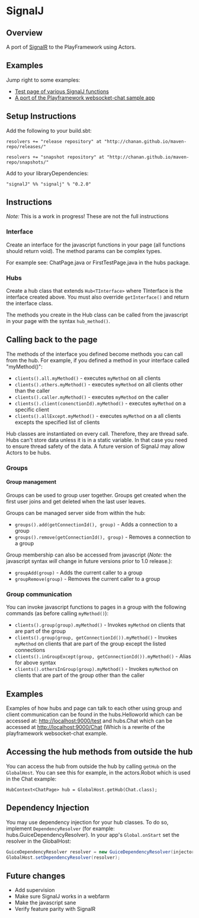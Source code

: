 SignalJ
=======

Overview
--------

A port of [SignalR](http://asp.net/signalr) to the PlayFramework using Actors.

Examples
--------

Jump right to some examples:

* [Test page of various SignalJ functions](http://localhost:9000/test)
* [A port of the Playframework websocket-chat sample app](http://localhost:9000/chat)

Setup Instructions
------------------

Add the following to your build.sbt:

```
resolvers += "release repository" at "http://chanan.github.io/maven-repo/releases/"

resolvers += "snapshot repository" at "http://chanan.github.io/maven-repo/snapshots/"
```

Add to your libraryDependencies:

```
"signalJ" %% "signalj" % "0.2.0"
```

Instructions
------------

*Note:* This is a work in progress! These are not the full instructions

### Interface

Create an interface for the javascript functions in your page (all functions should return void). The method params can be complex types.

For example see: ChatPage.java or FirstTestPage.java in the hubs package.

### Hubs

Create a hub class that extends `Hub<TInterface>` where TInterface is the interface created above. You must also override
`getInterface()` and return the interface class.

The methods you create in the Hub class can be called from the javascript in your page with the syntax `hub_method()`.

Calling back to the page
------------------------
    
The methods of the interface you defined become methods you can call from the hub. For example, if you defined a method in your interface
    called "myMethod()":

* `clients().all.myMethod()` - executes `myMethod` on all clients
* `clients().others.myMethod()` - executes `myMethod` on all clients other than the caller
* `clients().caller.myMethod()` - executes `myMethod` on the caller
* `clients().client(conenctionId).myMethod()` - executes `myMethod` on a specific client
* `clients().allExcept.myMethod()` - executes `myMethod` on a all clients excepts the specified list of clients
    
Hub classes are instantiated on every call. Therefore, they are thread safe. Hubs can't store data unless it is in a static variable.
In that case you need to ensure thread safety of the data. A future version of SignalJ may allow Actors to be hubs.

### Groups

#### Group management

Groups can be used to group user together. Groups get created when the first user joins and get deleted when the last user leaves.

Groups can be managed server side from within the hub:

* `groups().add(getConnectionId(), group)` - Adds a connection to a group
* `groups().remove(getConnectionId(), group)` - Removes a connection to a group
    
Group membership can also be accessed from javascript (*Note:* the javascript syntax *will* change
in future versions prior to 1.0 release.):

* `groupAdd(group)` - Adds the current caller to a group
* `groupRemove(group)` - Removes the current caller to a group
    
### Group communication

You can invoke javascript functions to pages in a group with the following commands (as before calling `myMethod()`):

* `clients().group(group).myMethod()` - Invokes `myMethod` on clients that are part of the group
* `clients().group(group, getConnectionId()).myMethod()` - Invokes `myMethod` on clients that are part of the group except the listed connections
* `clients().inGroupExcept(group, getConnectionId()).myMethod()` - Alias for above syntax
* `clients().othersInGroup(group).myMethod()` - Invokes `myMethod` on clients that are part of the group other than the caller
    
Examples
--------

Examples of how hubs and page can talk to each other using group and client communication can be found in the hubs.Helloworld which
can be accessed at: [http://localhost:9000/test](http://localhost:9000/test) and hubs.Chat which can be accessed at
[http://localhost:9000/Chat](http://localhost:9000/Chat) (Which is a rewrite of the playframework websocket-chat example.</p>

Accessing the hub methods from outside the hub
----------------------------------------------

You can access the hub from outside the hub by calling `getHub` on the `GlobalHost`. You can see this for example,
in the actors.Robot which is used in the Chat example:

`HubContext<ChatPage> hub = GlobalHost.getHub(Chat.class);`

Dependency Injection
--------------------

You may use dependency injection for your hub classes. To do so, implement `DependencyResolver` (for example:
        hubs.GuiceDependencyResolver). In your app's `Global.onStart` set the resolver in the GlobalHost:

```java
GuiceDependencyResolver resolver = new GuiceDependencyResolver(injector);
GlobalHost.setDependencyResolver(resolver);
```

Future changes
--------------
    
* Add supervision
* Make sure SignalJ works in a webfarm
* Make the javascript sane
* Verify feature parity with SignalR
